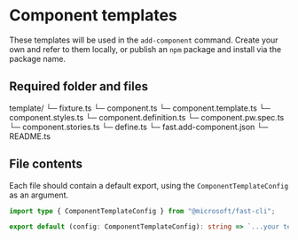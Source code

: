 # Component templates

These templates will be used in the `add-component` command. Create your own and refer to them locally, or publish an `npm` package and install via the package name.

## Required folder and files

template/
└─ fixture.ts
└─ component.ts
└─ component.template.ts
└─ component.styles.ts
└─ component.definition.ts
└─ component.pw.spec.ts
└─ component.stories.ts
└─ define.ts
└─ fast.add-component.json
└─ README.ts

## File contents

Each file should contain a default export, using the `ComponentTemplateConfig` as an argument.

```ts
import type { ComponentTemplateConfig } from "@microsoft/fast-cli";

export default (config: ComponentTemplateConfig): string => `...your template`;
```

<!-- TODO: add api-extractor information for the ComopnentTemplateConfig -->